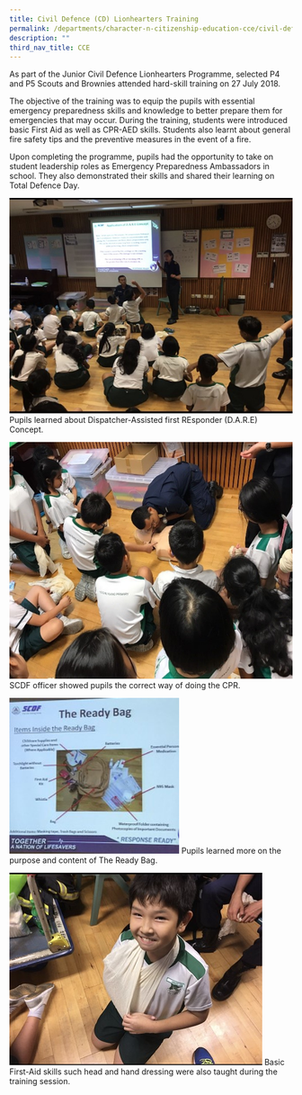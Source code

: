 ```yaml
---
title: Civil Defence (CD) Lionhearters Training
permalink: /departments/character-n-citizenship-education-cce/civil-defence-cd-lionhearters-training/
description: ""
third_nav_title: CCE
---
```

As part of the Junior Civil Defence Lionhearters Programme, selected P4 and P5 Scouts and Brownies attended hard-skill training on 27 July 2018.

  

The objective of the training was to equip the pupils with essential emergency preparedness skills and knowledge to better prepare them for emergencies that may occur. During the training, students were introduced basic First Aid as well as CPR-AED skills. Students also learnt about general fire safety tips and the preventive measures in the event of a fire.  

  

Upon completing the programme, pupils had the opportunity to take on student leadership roles as Emergency Preparedness Ambassadors in school. They also demonstrated their skills and shared their learning on Total Defence Day.

![Pupils learned about Dispatcher-Assisted first REsponder (D.A.R.E) Concept.](/images/CD1.jpg)
Pupils learned about Dispatcher-Assisted first REsponder (D.A.R.E) Concept.

![SCDF officer showed pupils the correct way of doing the CPR.](/images/CD2.jpg)
SCDF officer showed pupils the correct way of doing the CPR.

<img src="/images/CD3.jpg"  
style="width:60%">
Pupils learned more on the purpose and content of The Ready Bag.

![Basic First-Aid skills such head and hand dressing were also taught during the training session.](/images/CD4.jpg)
Basic First-Aid skills such head and hand dressing were also taught during the training session.
